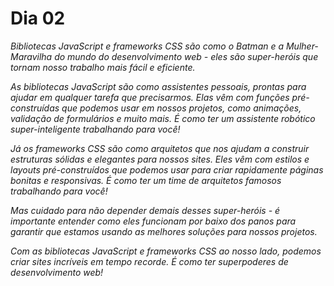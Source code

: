 # Dia 02

_Bibliotecas JavaScript e frameworks CSS são como o Batman e a Mulher-Maravilha do mundo do desenvolvimento web - eles são super-heróis que tornam nosso trabalho mais fácil e eficiente._

_As bibliotecas JavaScript são como assistentes pessoais, prontas para ajudar em qualquer tarefa que precisarmos. Elas vêm com funções pré-construídas que podemos usar em nossos projetos, como animações, validação de formulários e muito mais. É como ter um assistente robótico super-inteligente trabalhando para você!_

_Já os frameworks CSS são como arquitetos que nos ajudam a construir estruturas sólidas e elegantes para nossos sites. Eles vêm com estilos e layouts pré-construídos que podemos usar para criar rapidamente páginas bonitas e responsivas. É como ter um time de arquitetos famosos trabalhando para você!_

_Mas cuidado para não depender demais desses super-heróis - é importante entender como eles funcionam por baixo dos panos para garantir que estamos usando as melhores soluções para nossos projetos._

_Com as bibliotecas JavaScript e frameworks CSS ao nosso lado, podemos criar sites incríveis em tempo recorde. É como ter superpoderes de desenvolvimento web!_